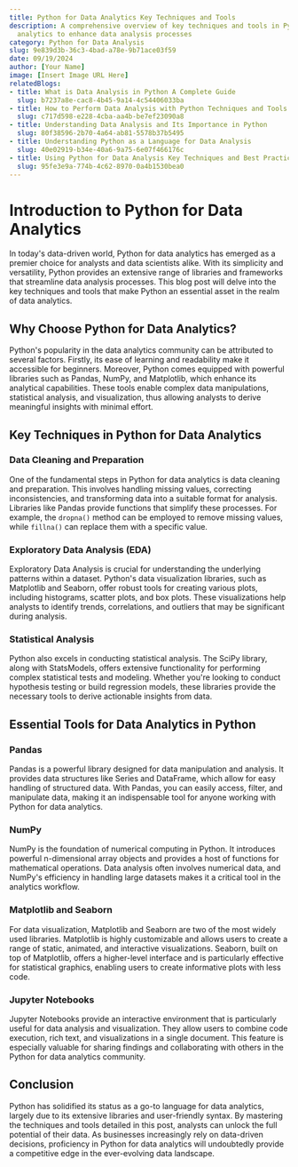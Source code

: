 ```yaml
---
title: Python for Data Analytics Key Techniques and Tools
description: A comprehensive overview of key techniques and tools in Python for data
  analytics to enhance data analysis processes
category: Python for Data Analysis
slug: 9e839d3b-36c3-4bad-a78e-9b71ace03f59
date: 09/19/2024
author: [Your Name]
image: [Insert Image URL Here]
relatedBlogs:
- title: What is Data Analysis in Python A Complete Guide
  slug: b7237a8e-cac8-4b45-9a14-4c54406033ba
- title: How to Perform Data Analysis with Python Techniques and Tools
  slug: c717d598-e228-4cba-aa4b-be7ef23090a8
- title: Understanding Data Analysis and Its Importance in Python
  slug: 80f38596-2b70-4a64-ab81-5578b37b5495
- title: Understanding Python as a Language for Data Analysis
  slug: 40e02919-b34e-40a6-9a75-6e07f466176c
- title: Using Python for Data Analysis Key Techniques and Best Practices
  slug: 95fe3e9a-774b-4c62-8970-0a4b1530bea0
---
```


# Introduction to Python for Data Analytics

In today's data-driven world, Python for data analytics has emerged as a premier choice for analysts and data scientists alike. With its simplicity and versatility, Python provides an extensive range of libraries and frameworks that streamline data analysis processes. This blog post will delve into the key techniques and tools that make Python an essential asset in the realm of data analytics.

## Why Choose Python for Data Analytics?

Python's popularity in the data analytics community can be attributed to several factors. Firstly, its ease of learning and readability make it accessible for beginners. Moreover, Python comes equipped with powerful libraries such as Pandas, NumPy, and Matplotlib, which enhance its analytical capabilities. These tools enable complex data manipulations, statistical analysis, and visualization, thus allowing analysts to derive meaningful insights with minimal effort.

## Key Techniques in Python for Data Analytics

### Data Cleaning and Preparation

One of the fundamental steps in Python for data analytics is data cleaning and preparation. This involves handling missing values, correcting inconsistencies, and transforming data into a suitable format for analysis. Libraries like Pandas provide functions that simplify these processes. For example, the `dropna()` method can be employed to remove missing values, while `fillna()` can replace them with a specific value.

### Exploratory Data Analysis (EDA)

Exploratory Data Analysis is crucial for understanding the underlying patterns within a dataset. Python's data visualization libraries, such as Matplotlib and Seaborn, offer robust tools for creating various plots, including histograms, scatter plots, and box plots. These visualizations help analysts to identify trends, correlations, and outliers that may be significant during analysis.

### Statistical Analysis

Python also excels in conducting statistical analysis. The SciPy library, along with StatsModels, offers extensive functionality for performing complex statistical tests and modeling. Whether you're looking to conduct hypothesis testing or build regression models, these libraries provide the necessary tools to derive actionable insights from data.

## Essential Tools for Data Analytics in Python

### Pandas

Pandas is a powerful library designed for data manipulation and analysis. It provides data structures like Series and DataFrame, which allow for easy handling of structured data. With Pandas, you can easily access, filter, and manipulate data, making it an indispensable tool for anyone working with Python for data analytics.

### NumPy

NumPy is the foundation of numerical computing in Python. It introduces powerful n-dimensional array objects and provides a host of functions for mathematical operations. Data analysis often involves numerical data, and NumPy's efficiency in handling large datasets makes it a critical tool in the analytics workflow.

### Matplotlib and Seaborn

For data visualization, Matplotlib and Seaborn are two of the most widely used libraries. Matplotlib is highly customizable and allows users to create a range of static, animated, and interactive visualizations. Seaborn, built on top of Matplotlib, offers a higher-level interface and is particularly effective for statistical graphics, enabling users to create informative plots with less code.

### Jupyter Notebooks

Jupyter Notebooks provide an interactive environment that is particularly useful for data analysis and visualization. They allow users to combine code execution, rich text, and visualizations in a single document. This feature is especially valuable for sharing findings and collaborating with others in the Python for data analytics community.

## Conclusion

Python has solidified its status as a go-to language for data analytics, largely due to its extensive libraries and user-friendly syntax. By mastering the techniques and tools detailed in this post, analysts can unlock the full potential of their data. As businesses increasingly rely on data-driven decisions, proficiency in Python for data analytics will undoubtedly provide a competitive edge in the ever-evolving data landscape.